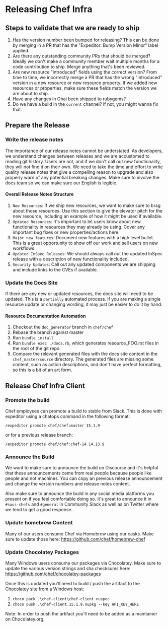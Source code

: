 # Releasing Chef Infra

## Steps to validate that we are ready to ship

  1. Has the version number been bumped for releasing? This can be done by merging in a PR that has the "Expeditor: Bump Version Minor" label applied.
  2. Are there any outstanding community PRs that should be merged? Ideally we don't make a community member wait multiple months for a code contribution to ship. Merge anything that's been reviewed.
  3. Are new resource "introduced" fields using the correct version? From time to time, we incorrectly merge a PR that has the wrong "introduced" version in a new resource or new resource property. If we added new resources or properties, make sure these fields match the version we are about to ship.
  4. Have any changes in Ohai been shipped to rubygems?
  5. Do we have a build in the `current` channel? If not, you might wanna fix that.

## Prepare the Release

### Write the release notes

The importance of our release notes cannot be understated. As developers, we understand changes between releases and we are accustomed to reading git history. Users are not, and if we don't call out new functionality, they will not find it on their own. We need to take the time and effort to write quality release notes that give a compelling reason to upgrade and also properly warn of any potential breaking changes. Make sure to involve the docs team so we can make sure our English is legible.

#### Overall Release Notes Structure

1. `New Resources`: If we ship new resources, we want to make sure to brag about those resources. Use this section to give the elevator pitch for the new resource, including an example of how it might be used if available.
2. `Updated Resources`: It's important to let users know about new functionality in resources they may already be using. Cover any important bug fixes or new properties/actions here.
3. `Major new features`: Document new features with a high level bullet. This is a great opportunity to show off our work and sell users on new workflows.
4. `Updated InSpec Releases`: We should always call out the updated InSpec release with a description of new functionality included.
5. `Security Updates`: Call out any updated components we are shipping and include links to the CVEs if available.

### Update the Docs Site

If there are any new or updated resources, the docs site will need to be updated. This is a `partially` automated process. If you are making a single resource update or changing wording, it may just be easier to do it by hand.

#### Resource Documentation Automation

1. Checkout the `doc_generator` branch in `chef/chef`
2. Rebase the branch against master
3. Run `bundle install`
4. Run `bundle exec ./docs.rb`, which generates resource_FOO.rst files in the root of the git repo.
5. Compare the relevant generated files with the docs site content in the `chef_master/source` directory. The generated files are missing some content, such as action descriptions, and don't have perfect formatting, so this is a bit of an art form.

## Release Chef Infra Client

### Promote the build

Chef employees can promote a build to stable from Slack. This is done with expeditor using a chatops command in the following format:

`/expeditor promote chef/chef:master 15.1.9`

or for a previous release branch:

`/expeditor promote chef/chef:chef-14 14.13.9`

### Announce the Build

We want to make sure to announce the build on Discourse and it's helpful that these announcements come from real people because people like people and not machines. You can copy an previous release announcement and change the version numbers and release notes content.

Also make sure to announce the build in any social media platforms you present on if you feel comfortable doing so. It's great to announce it in `#sous-chefs` and `#general` in Community Slack as well as on Twitter where we tend to get a good response.

### Update homebrew Content

Many of our users consume Chef via Homebrew using our casks. Make sure to update those here: https://github.com/chef/homebrew-chef

### Update Chocolatey Packages

Many Windows users consume our packages via Chocolatey. Make sure to update the various version strings and sha checksums here: https://github.com/chef/chocolatey-packages

Once this is updated you'll need to build / push the artifact to the Chocolatey site from a Windows host:
  1. `choco pack .\chef-client\chef-client.nuspec`
  2. `choco push .\chef-client.15.1.9.nupkg --key API_KEY_HERE`

Note: In order to push the artifact you'll need to be added as a maintainer on Chocolatey.org.
